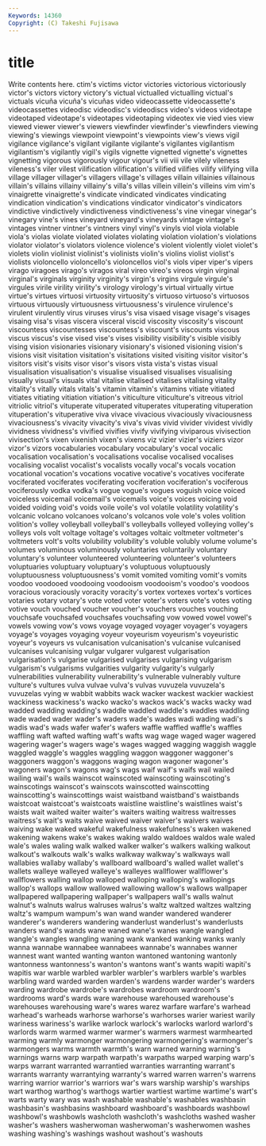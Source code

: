 ```yaml
---
Keywords: 14360 
Copyright: (C) Takeshi Fujisawa
---
```


# title

Write contents here.
ctim's victims victor victories victorious victoriously victor's victors
victory victory's victual victualled victualling victual's victuals vicuña vicuña's vicuñas
video videocassette videocassette's videocassettes videodisc videodisc's videodiscs video's videos videotape
videotaped videotape's videotapes videotaping videotex vie vied vies view viewed
viewer viewer's viewers viewfinder viewfinder's viewfinders viewing viewing's viewings viewpoint
viewpoint's viewpoints view's views vigil vigilance vigilance's vigilant vigilante vigilante's
vigilantes vigilantism vigilantism's vigilantly vigil's vigils vignette vignetted vignette's vignettes
vignetting vigorous vigorously vigour vigour's vii viii vile vilely vileness
vileness's viler vilest vilification vilification's vilified vilifies vilify vilifying villa
village villager villager's villagers village's villages villain villainies villainous villain's
villains villainy villainy's villa's villas villein villein's villeins vim vim's
vinaigrette vinaigrette's vindicate vindicated vindicates vindicating vindication vindication's vindications vindicator
vindicator's vindicators vindictive vindictively vindictiveness vindictiveness's vine vinegar vinegar's vinegary
vine's vines vineyard vineyard's vineyards vintage vintage's vintages vintner vintner's
vintners vinyl vinyl's vinyls viol viola violable viola's violas violate
violated violates violating violation violation's violations violator violator's violators violence
violence's violent violently violet violet's violets violin violinist violinist's violinists
violin's violins violist violist's violists violoncello violoncello's violoncellos viol's viols
viper viper's vipers virago viragoes virago's viragos viral vireo vireo's
vireos virgin virginal virginal's virginals virginity virginity's virgin's virgins virgule
virgule's virgules virile virility virility's virology virology's virtual virtually virtue
virtue's virtues virtuosi virtuosity virtuosity's virtuoso virtuoso's virtuosos virtuous virtuously
virtuousness virtuousness's virulence virulence's virulent virulently virus viruses virus's visa
visaed visage visage's visages visaing visa's visas viscera visceral viscid
viscosity viscosity's viscount viscountess viscountesses viscountess's viscount's viscounts viscous viscus
viscus's vise vised vise's vises visibility visibility's visible visibly vising
vision visionaries visionary visionary's visioned visioning vision's visions visit visitation
visitation's visitations visited visiting visitor visitor's visitors visit's visits visor
visor's visors vista vista's vistas visual visualisation visualisation's visualise visualised
visualises visualising visually visual's visuals vital vitalise vitalised vitalises vitalising
vitality vitality's vitally vitals vitals's vitamin vitamin's vitamins vitiate vitiated
vitiates vitiating vitiation vitiation's viticulture viticulture's vitreous vitriol vitriolic vitriol's
vituperate vituperated vituperates vituperating vituperation vituperation's vituperative viva vivace vivacious
vivaciously vivaciousness vivaciousness's vivacity vivacity's viva's vivas vivid vivider vividest
vividly vividness vividness's vivified vivifies vivify vivifying viviparous vivisection vivisection's
vixen vixenish vixen's vixens viz vizier vizier's viziers vizor vizor's
vizors vocabularies vocabulary vocabulary's vocal vocalic vocalisation vocalisation's vocalisations vocalise
vocalised vocalises vocalising vocalist vocalist's vocalists vocally vocal's vocals vocation
vocational vocation's vocations vocative vocative's vocatives vociferate vociferated vociferates vociferating
vociferation vociferation's vociferous vociferously vodka vodka's vogue vogue's vogues voguish
voice voiced voiceless voicemail voicemail's voicemails voice's voices voicing void
voided voiding void's voids voile voile's vol volatile volatility volatility's
volcanic volcano volcanoes volcano's volcanos vole vole's voles volition volition's
volley volleyball volleyball's volleyballs volleyed volleying volley's volleys vols volt
voltage voltage's voltages voltaic voltmeter voltmeter's voltmeters volt's volts volubility
volubility's voluble volubly volume volume's volumes voluminous voluminously voluntaries voluntarily
voluntary voluntary's volunteer volunteered volunteering volunteer's volunteers voluptuaries voluptuary voluptuary's
voluptuous voluptuously voluptuousness voluptuousness's vomit vomited vomiting vomit's vomits voodoo
voodooed voodooing voodooism voodooism's voodoo's voodoos voracious voraciously voracity voracity's
vortex vortexes vortex's vortices votaries votary votary's vote voted voter
voter's voters vote's votes voting votive vouch vouched voucher voucher's
vouchers vouches vouching vouchsafe vouchsafed vouchsafes vouchsafing vow vowed vowel
vowel's vowels vowing vow's vows voyage voyaged voyager voyager's voyagers
voyage's voyages voyaging voyeur voyeurism voyeurism's voyeuristic voyeur's voyeurs vs
vulcanisation vulcanisation's vulcanise vulcanised vulcanises vulcanising vulgar vulgarer vulgarest vulgarisation
vulgarisation's vulgarise vulgarised vulgarises vulgarising vulgarism vulgarism's vulgarisms vulgarities vulgarity
vulgarity's vulgarly vulnerabilities vulnerability vulnerability's vulnerable vulnerably vulture vulture's vultures
vulva vulvae vulva's vulvas vuvuzela vuvuzela's vuvuzelas vying w wabbit
wabbits wack wacker wackest wackier wackiest wackiness wackiness's wacko wacko's
wackos wack's wacks wacky wad wadded wadding wadding's waddle waddled
waddle's waddles waddling wade waded wader wader's waders wade's wades
wadi wading wadi's wadis wad's wads wafer wafer's wafers waffle
waffled waffle's waffles waffling waft wafted wafting waft's wafts wag
wage waged wager wagered wagering wager's wagers wage's wages wagged
wagging waggish waggle waggled waggle's waggles waggling waggon waggoner waggoner's
waggoners waggon's waggons waging wagon wagoner wagoner's wagoners wagon's wagons
wag's wags waif waif's waifs wail wailed wailing wail's wails
wainscot wainscoted wainscoting wainscoting's wainscotings wainscot's wainscots wainscotted wainscotting wainscotting's
wainscottings waist waistband waistband's waistbands waistcoat waistcoat's waistcoats waistline waistline's
waistlines waist's waists wait waited waiter waiter's waiters waiting waitress
waitresses waitress's wait's waits waive waived waiver waiver's waivers waives
waiving wake waked wakeful wakefulness wakefulness's waken wakened wakening wakens
wake's wakes waking waldo waldoes waldos wale waled wale's wales
waling walk walked walker walker's walkers walking walkout walkout's walkouts
walk's walks walkway walkway's walkways wall wallabies wallaby wallaby's wallboard
wallboard's walled wallet wallet's wallets walleye walleyed walleye's walleyes wallflower
wallflower's wallflowers walling wallop walloped walloping walloping's wallopings wallop's wallops
wallow wallowed wallowing wallow's wallows wallpaper wallpapered wallpapering wallpaper's wallpapers
wall's walls walnut walnut's walnuts walrus walruses walrus's waltz waltzed
waltzes waltzing waltz's wampum wampum's wan wand wander wandered wanderer
wanderer's wanderers wandering wanderlust wanderlust's wanderlusts wanders wand's wands wane
waned wane's wanes wangle wangled wangle's wangles wangling waning wank
wanked wanking wanks wanly wanna wannabe wannabee wannabees wannabe's wannabes
wanner wannest want wanted wanting wanton wantoned wantoning wantonly wantonness
wantonness's wanton's wantons want's wants wapiti wapiti's wapitis war warble
warbled warbler warbler's warblers warble's warbles warbling ward warded warden
warden's wardens warder warder's warders warding wardrobe wardrobe's wardrobes wardroom
wardroom's wardrooms ward's wards ware warehouse warehoused warehouse's warehouses warehousing
ware's wares warez warfare warfare's warhead warhead's warheads warhorse warhorse's
warhorses warier wariest warily wariness wariness's warlike warlock warlock's warlocks
warlord warlord's warlords warm warmed warmer warmer's warmers warmest warmhearted
warming warmly warmonger warmongering warmongering's warmonger's warmongers warms warmth warmth's
warn warned warning warning's warnings warns warp warpath warpath's warpaths
warped warping warp's warps warrant warranted warrantied warranties warranting warrant's
warrants warranty warrantying warranty's warred warren warren's warrens warring warrior
warrior's warriors war's wars warship warship's warships wart warthog warthog's
warthogs wartier wartiest wartime wartime's wart's warts warty wary was
wash washable washable's washables washbasin washbasin's washbasins washboard washboard's washboards
washbowl washbowl's washbowls washcloth washcloth's washcloths washed washer washer's washers
washerwoman washerwoman's washerwomen washes washing washing's washings washout washout's washouts
